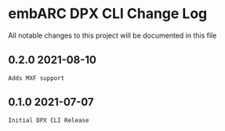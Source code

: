 #  embARC DPX CLI Change Log

All notable changes to this project will be documented in this file
## 0.2.0 2021-08-10
    Adds MXF support
## 0.1.0 2021-07-07
    Initial DPX CLI Release
